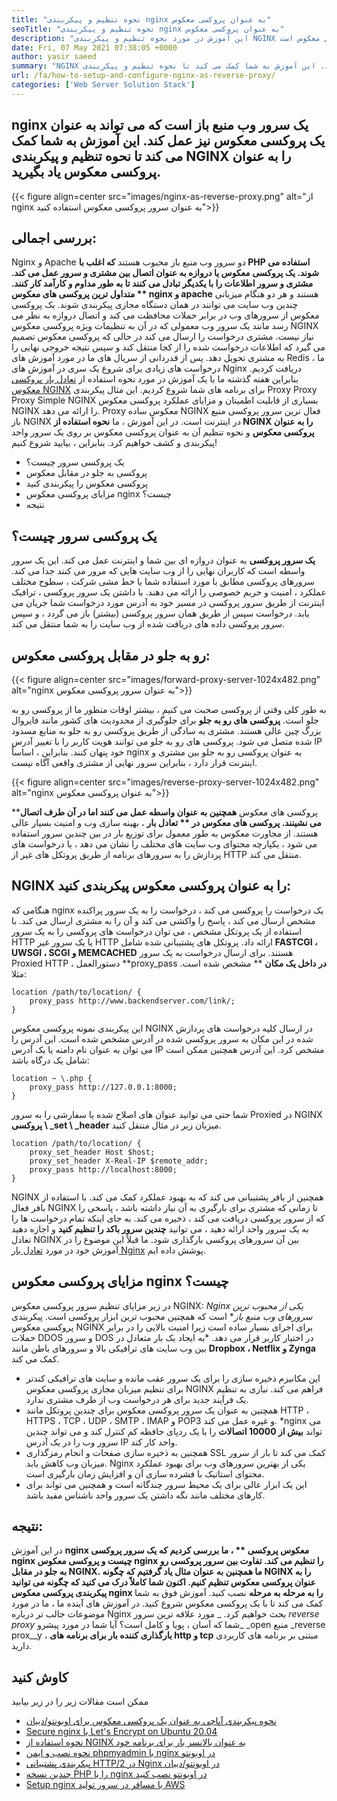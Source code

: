 ```yaml
---
title: "نحوه تنظیم و پیکربندی nginx به عنوان پروکسی معکوس" 
seoTitle: "نحوه تنظیم و پیکربندی nginx به عنوان پروکسی معکوس" 
description: "این آموزش در مورد نحوه تنظیم و پیکربندی NGINX به عنوان پروکسی معکوس است. NGINX یکی از محبوب ترین سرورهای وب پراکسی معکوس منبع باز است." 
date: Fri, 07 May 2021 07:38:05 +0000
author: yasir saeed
summary: "NGINX یک سرور وب منبع باز است که می تواند به عنوان یک پروکسی معکوس نیز عمل کند. این آموزش به شما کمک می کند تا نحوه تنظیم و پیکربندی NGINX را به عنوان پروکسی معکوس یاد بگیرید." 
url: /fa/how-to-setup-and-configure-nginx-as-reverse-proxy/
categories: ['Web Server Solution Stack']
---
```


## nginx یک سرور وب منبع باز است که می تواند به عنوان یک پروکسی معکوس نیز عمل کند. این آموزش به شما کمک می کند تا نحوه تنظیم و پیکربندی NGINX را به عنوان پروکسی معکوس یاد بگیرید.

{{< figure align=center src="images/nginx-as-reverse-proxy.png" alt="از nginx به عنوان سرور پروکسی معکوس استفاده کنید">}}


## بررسی اجمالی:
Nginx و Apache دو سرور وب منبع باز محبوب هستند **که اغلب با PHP استفاده می شوند. یک پروکسی معکوس یا دروازه به عنوان اتصال بین مشتری و سرور عمل می کند. مشتری و سرور اطلاعات را با یکدیگر تبادل می کنند تا به طور مداوم و کارآمد کار کنند. متداول ترین پروکسی های معکوس ** nginx و apache**  هستند و هر دو هنگام میزبانی چندین وب سایت می توانند در همان دستگاه مجازی پیکربندی شوند. یک پروکسی معکوس از سرورهای وب در برابر حملات محافظت می کند و اتصال دروازه به نظر می رسد مانند یک سرور وب معمولی که در آن به تنظیمات ویژه پروکسی معکوس NGINX نیاز نیست. مشتری درخواست را ارسال می کند در حالی که پروکسی معکوس تصمیم می گیرد که اطلاعات درخواست شده را از کجا منتقل کند و سپس نتیجه خروجی نهایی را به مشتری تحویل دهد.
پس از قدردانی از سریال های ما در مورد آموزش های Redis ، ما درخواست های زیادی برای شروع یک سری در آموزش های Nginx دریافت کردیم. بنابراین هفته گذشته ما با یک آموزش در مورد نحوه استفاده از [تعادل بار پروکسی معکوس NGINX][1] برای برنامه های شما شروع کردیم. این مثال پیکربندی Proxy Proxy Proxy Simple NGINX بسیاری از قابلیت اطمینان و مزایای عملکرد پروکسی معکوس NGINX را ارائه می دهد. Proxy معکوس ساده NGINX فعال ترین سرور پروکسی منبع باز NGINX در اینترنت است. در این آموزش ، ما  **نحوه استفاده از NGINX را به عنوان پروکسی معکوس**  و نحوه تنظیم آن به عنوان پروکسی معکوس بر روی یک سرور واحد پیکربندی و کشف خواهیم کرد. بنابراین ، بیایید شروع کنیم!
  * یک پروکسی سرور چیست؟
  * پروکسی به جلو در مقابل معکوس
  * پروکسی معکوس را پیکربندی کنید
  * مزایای پروکسی معکوس nginx چیست؟
  * نتیجه

## یک پروکسی سرور چیست؟
**یک سرور پروکسی** به عنوان دروازه ای بین شما و اینترنت عمل می کند. این یک سرور واسطه است که کاربران نهایی را از وب سایت هایی که مرور می کنند جدا می کند. سرورهای پروکسی مطابق با مورد استفاده شما یا خط مشی شرکت ، سطوح مختلف عملکرد ، امنیت و حریم خصوصی را ارائه می دهند.
با داشتن یک سرور پروکسی ، ترافیک اینترنت از طریق سرور پروکسی در مسیر خود به آدرس مورد درخواست شما جریان می یابد. درخواست سپس از طریق همان سرور پروکسی (بیشتر) باز می گردد ، و سپس سرور پروکسی داده های دریافت شده از وب سایت را به شما منتقل می کند.

## رو به جلو در مقابل پروکسی معکوس:

{{< figure align=center src="images/forward-proxy-server-1024x482.png" alt="nginx به عنوان سرور پروکسی معکوس">}}

به طور کلی وقتی از پروکسی صحبت می کنیم ، بیشتر اوقات منظور ما از پروکسی رو به جلو است.  **پروکسی های رو به جلو**  برای جلوگیری از محدودیت های کشور مانند فایروال بزرگ چین عالی هستند. مشتری به سادگی از طریق پروکسی رو به جلو به منابع مسدود شده متصل می شود. پروکسی های رو به جلو می توانند هویت کاربر را با تغییر آدرس IP خود پنهان کنند. بنابراین ، اساساً nginx به عنوان پروکسی رو به جلو بین مشتری و اینترنت قرار دارد ، بنابراین سرور نهایی از مشتری واقعی آگاه نیست.

{{< figure align=center src="images/reverse-proxy-server-1024x482.png" alt="nginx به عنوان پروکسی معکوس">}}

**پروکسی های معکوس **همچنین به عنوان واسطه عمل می کنند اما در آن طرف اتصال می نشینند. پروکسی های معکوس در ** تعادل بار**  ، بهینه سازی وب و امنیت بسیار عالی هستند. از مجاورت معکوس به طور معمول برای توزیع بار در بین چندین سرور استفاده می شود ، یکپارچه محتوای وب سایت های مختلف را نشان می دهد ، یا درخواست های پردازش را به سرورهای برنامه از طریق پروتکل های غیر از HTTP منتقل می کند.

## NGINX را به عنوان پروکسی معکوس پیکربندی کنید:
هنگامی که nginx یک درخواست را پروکسی می کند ، درخواست را به یک سرور پراکنده مشخص ارسال می کند ، پاسخ را واکشی می کند و آن را به مشتری ارسال می کند. با استفاده از یک پروتکل مشخص ، می توان درخواست های پروکسی را به یک سرور HTTP یا یک سرور غیر HTTP ارائه داد. پروتکل های پشتیبانی شده شامل  **FASTCGI ، UWSGI ، SCGI و MEMCACHED**  هستند.
برای ارسال درخواست به یک سرور Proxied HTTP ، دستورالعمل **proxy_pass  **در داخل یک مکان**  ** مشخص شده است. مثلا:
```
location /path/to/location/ {
    proxy_pass http://www.backendserver.com/link/;
}
```
این پیکربندی نمونه پروکسی معکوس NGINX در ارسال کلیه درخواست های پردازش شده در این مکان به سرور پروکسی شده در آدرس مشخص شده است. این آدرس را می توان به عنوان نام دامنه یا یک آدرس IP مشخص کرد. این آدرس همچنین ممکن است شامل یک درگاه باشد:
```
location ~ \.php {
    proxy_pass http://127.0.0.1:8000;
}
```
شما حتی می توانید عنوان های اصلاح شده یا سفارشی را به سرور Proxied در NGINX  **پروکسی \ _set \ _header**  میزبان زیر در مثال منتقل کنید.
```
location /path/to/location/ {
    proxy_set_header Host $host;
    proxy_set_header X-Real-IP $remote_addr;
    proxy_pass http://localhost:8000;
}
```
NGINX همچنین از بافر پشتیبانی می کند که به بهبود عملکرد کمک می کند. با استفاده از بافر فعال NGINX تا زمانی که مشتری برای بارگیری به آن نیاز داشته باشد ، پاسخی را که از سرور پروکسی دریافت می کند ، ذخیره می کند.
به جای اینکه تمام درخواست ها را به یک سرور واحد ارائه دهید ، می توانید  **چندین سرور باکد را تنظیم کنید**  و اجازه دهید تعادل NGINX بین آن سرورهای پروکسی بارگذاری شود. ما قبلاً این موضوع را در آموزش خود در مورد [تعادل بار Nginx][1] پوشش داده ایم.

## مزایای پروکسی معکوس nginx چیست؟
در زیر مزایای تنظیم سرور پروکسی معکوس NGINX:
  *Nginx یکی از محبوب ترین سرورهای وب منبع باز** است که همچنین محبوب ترین ابزار پروکسی است. پیکربندی پروکسی معکوس NGINX برای اجرای بسیار ساده است زیرا امنیت بالایی را در برابر حملات DDOS و سرور DOS در اختیار کاربر قرار می دهد.
  *به ایجاد یک بار متعادل در بین وب سایت های ترافیکی بالا و سرورهای باطن مانند  **Dropbox ، Netflix و Zynga**  کمک می کند.
  * این مکانیزم ذخیره سازی را برای یک سرور عقب مانده و سایت های ترافیکی کندتر برای تنظیم میزبان مجازی پروکسی معکوس NGINX فراهم می کند. نیازی به تنظیم یک فرآیند جدید برای هر درخواست وب از طرف مشتری ندارد.
  * همچنین به عنوان یک سرور پروکسی معکوس برای چندین پروتکل مانند HTTP ، HTTPS ، TCP ، UDP ، SMTP ، IMAP و POP3 و غیره عمل می کند.
  *nginx می تواند  **بیش از 10000 اتصالات**  را با یک ردپای حافظه کم کنترل کند و می تواند چندین سرور وب را در یک آدرس IP واحد کار کند.
  * همچنین به ذخیره سازی صفحات و انجام رمزگذاری SSL کمک می کند تا بار از سرور میزبان وب کاهش یابد. Nginx یکی از بهترین سرورهای وب برای بهبود عملکرد محتوای استاتیک با فشرده سازی آن و افزایش زمان بارگیری است.
  * این یک ابزار عالی برای یک محیط سرور چندگانه است و همچنین می تواند برای کارهای مختلف مانند نگه داشتن یک سرور واحد ناشناس مفید باشد.

## نتیجه:
در این آموزش **nginx معکوس پروکسی ** ، ما بررسی کردیم که یک سرور پروکسی nginx چیست و پروکسی معکوس nginx را تنظیم می کند. تفاوت بین سرور پروکسی رو به جلو در مقابل NGINX. ما همچنین به عنوان مثال یاد گرفتیم که چگونه NGINX را به عنوان پروکسی معکوس تنظیم کنیم. اکنون شما کاملاً درک می کنید که چگونه می توانید پیکربندی پروکسی معکوس nginx را به مرحله به مرحله**  نصب کنید. آموزش فوق به شما کمک می کند تا با یک پروکسی معکوس شروع کنید. در آموزش های آینده ما ، ما در مورد موضوعات جالب تر درباره Nginx بحث خواهیم کرد.
_ مورد علاقه ترین سرور _reverse proxy_ شما که آسان ، پویا و کامل است؟ آیا شما در مورد پیشرو_ _open منبع _reverse prox__y ،  **بارگذاری کننده بار برای برنامه های http و tcp**  مبتنی بر برنامه های کاربردی دارید.

## کاوش کنید
ممکن است مقالات زیر را در زیر بیابید
  * [نحوه پیکربندی آپاچی به عنوان یک پروکسی معکوس برای اوبونتو/دبیان][3]
  * [Secure nginx با Let's Encrypt on Ubuntu 20.04][4]
  * [نحوه استفاده از NGINX به عنوان بالانسر بار برای برنامه خود][1]
  * [نحوه نصب و ایمن phpmyadmin با nginx در اوبونتو][5]
  * [پیکربندی پشتیبانی HTTP/2 در Nginx در اوبونتو/دبیان][6]
  * [چندین نسخه PHP را با nginx در اوبونتو نصب کنید][7]
  * [Setup nginx با مسافر در سرور تولید AWS][8]

  
[1]: https://blog.containerize.com/web-server-solution-stack/how-to-use-nginx-as-load-balancer-for-your-application/
[2]: mailto:yasir.saeed@aspose.com
[3]: https://blog.containerize.com/web-server-solution-stack/how-to-configure-apache-as-a-reverse-proxy-for-ubuntudebian/
[4]: https://blog.containerize.com/web-server-solution-stack/how-to-secure-nginx-with-letsencrypt-on-ubuntu-20-04/
[5]: https://blog.containerize.com/web-server-solution-stack/how-to-install-and-secure-phpmyadmin-with-nginx-on-ubuntu/
[6]: https://blog.containerize.com/web-server-solution-stack/how-to-configure-http2-support-in-nginx-on-ubuntudebian/
[7]: https://blog.containerize.com/web-server-solution-stack/how-to-install-multiple-php-versions-with-nginx-on-ubuntu/
[8]: https://blog.containerize.com/web-server-solution-stack/how-to-setup-nginx-with-passenger-on-aws-production-server/
